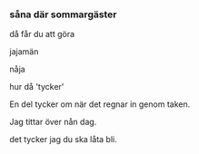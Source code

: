 ### såna där sommargäster

då får du att göra

jajamän

nåja

hur då 'tycker'

En del tycker om när det regnar in genom taken.

Jag tittar över nån dag.

det tycker jag du ska låta bli.


<!--stackedit_data:
eyJoaXN0b3J5IjpbLTE5MDY4MDUwNjksLTE3ODA1NTY5MTcsMT
k5ODcwOTQwMSwtODg1NTE2Mzc0XX0=
-->